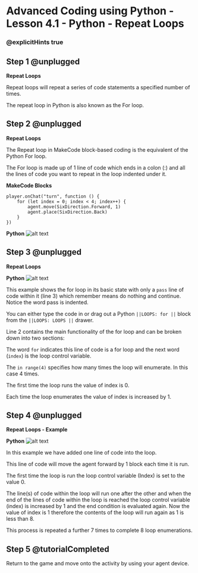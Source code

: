 # Advanced Coding using Python - Lesson 4.1 - Python - Repeat Loops

### @explicitHints true


## Step 1 @unplugged
**Repeat Loops**

Repeat loops will repeat a series of code statements a specified number of times.

The repeat loop in Python is also known as the For loop.

## Step 2 @unplugged
**Repeat Loops**

The Repeat loop in MakeCode block-based coding is the equivalent of the Python For loop.

The For loop is made up of 1 line of code which ends in a colon (:) and all the lines of code you want to repeat in the loop indented under it.

**MakeCode Blocks**
```blocks 
player.onChat("turn", function () {
    for (let index = 0; index < 4; index++) {
        agent.move(SixDirection.Forward, 1)
        agent.place(SixDirection.Back)
    }
})
```

**Python**
![alt text](https://advancedpyv3.codingcredentials.com/Lesson4/4.1/images/1.jpg?raw=true "Python")

## Step 3 @unplugged
**Repeat Loops**

**Python**
![alt text](https://advancedpyv3.codingcredentials.com/Lesson4/4.1/images/2.jpg?raw=true "Python")


This example shows the for loop in its basic state with only a `pass` line of code within it (line 3) which remember means do nothing and continue. Notice the word pass is indented.

You can either type the code in or drag out a Python ``||LOOPS: for ||`` block from the ``||LOOPS: LOOPS ||`` drawer.

Line 2 contains the main functionality of the for loop and can be broken down into two sections:

The word `for` indicates this line of code is a for loop and the next word (`index`) is the loop control variable.

The `in range(4)` specifies how many times the loop will enumerate. In this case 4 times.

The first time the loop runs the value of index is 0.

Each time the loop enumerates the value of index is increased by 1.


## Step 4 @unplugged
**Repeat Loops - Example**

**Python**
![alt text](https://advancedpyv3.codingcredentials.com/Lesson4/4.1/images/3.jpg?raw=true "Python")

In this example we have added one line of code into the loop.

This line of code will move the agent forward by 1 block each time it is run.

The first time the loop is run the loop control variable (Index) is set to the value 0.

The line(s) of code within the loop will run one after the other and when the end of the lines of code within the loop is reached the loop control variable (index) is increased by 1 and the end condition is evaluated again. Now the value of index is 1 therefore the contents of the loop will run again as 1 is less than 8.

This process is repeated a further 7 times to complete 8 loop enumerations.

## Step 5 @tutorialCompleted
Return to the game and move onto the activity by using your agent device. 